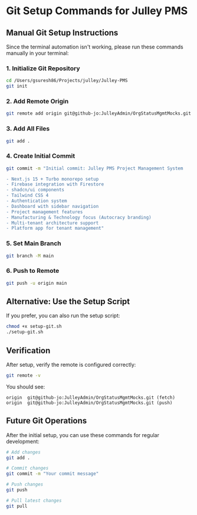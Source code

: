 # Git Setup Commands for Julley PMS

## Manual Git Setup Instructions

Since the terminal automation isn't working, please run these commands manually in your terminal:

### 1. Initialize Git Repository
```bash
cd /Users/gsuresh86/Projects/julley/Julley-PMS
git init
```

### 2. Add Remote Origin
```bash
git remote add origin git@github-jo:JulleyAdmin/OrgStatusMgmtMocks.git
```

### 3. Add All Files
```bash
git add .
```

### 4. Create Initial Commit
```bash
git commit -m "Initial commit: Julley PMS Project Management System

- Next.js 15 + Turbo monorepo setup
- Firebase integration with Firestore
- shadcn/ui components
- Tailwind CSS 4
- Authentication system
- Dashboard with sidebar navigation
- Project management features
- Manufacturing & Technology focus (Autocracy branding)
- Multi-tenant architecture support
- Platform app for tenant management"
```

### 5. Set Main Branch
```bash
git branch -M main
```

### 6. Push to Remote
```bash
git push -u origin main
```

## Alternative: Use the Setup Script

If you prefer, you can also run the setup script:
```bash
chmod +x setup-git.sh
./setup-git.sh
```

## Verification

After setup, verify the remote is configured correctly:
```bash
git remote -v
```

You should see:
```
origin  git@github-jo:JulleyAdmin/OrgStatusMgmtMocks.git (fetch)
origin  git@github-jo:JulleyAdmin/OrgStatusMgmtMocks.git (push)
```

## Future Git Operations

After the initial setup, you can use these commands for regular development:

```bash
# Add changes
git add .

# Commit changes
git commit -m "Your commit message"

# Push changes
git push

# Pull latest changes
git pull
```
